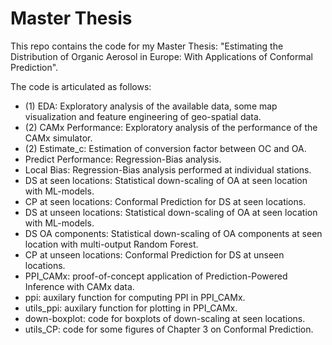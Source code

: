 # Master Thesis
This repo contains the code for my Master Thesis: "Estimating the Distribution of Organic Aerosol in Europe: With Applications of Conformal Prediction".

The code is articulated as follows:

- (1) EDA: Exploratory analysis of the available data, some map visualization and feature engineering of geo-spatial data.
- (2) CAMx Performance: Exploratory analysis of the performance of the CAMx simulator.
- (2) Estimate_c: Estimation of conversion factor between OC and OA.
- Predict Performance: Regression-Bias analysis.
- Local Bias: Regression-Bias analysis performed at individual stations.
- DS at seen locations: Statistical down-scaling of OA at seen location with ML-models.
- CP at seen locations: Conformal Prediction for DS at seen locations.
- DS at unseen locations: Statistical down-scaling of OA at seen location with ML-models.
- DS OA components: Statistical down-scaling of OA components at seen location with multi-output Random Forest.
- CP at unseen locations: Conformal Prediction for DS at unseen locations.
- PPI_CAMx: proof-of-concept application of Prediction-Powered Inference with CAMx data.
- ppi: auxilary function for computing PPI in PPI_CAMx.
- utils_ppi: auxilary function for plotting in PPI_CAMx.
- down-boxplot: code for boxplots of down-scaling at seen locations.
- utils_CP: code for some figures of Chapter 3 on Conformal Prediction.
 



